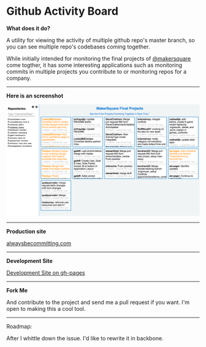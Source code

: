 # Github Activity Board

**What does it do?**

A utility for viewing the activity of multiple github repo's master branch, so you can see multiple repo's codebases coming together.

While initially intended for monitoring the final projects of [@makersquare](http://github.com/makersquare) come togther, it has some interesting applications such as monitoring commits in multiple projects you contribute to or monitoring repos for a company.

---

**Here is an screenshot**

<img src="images/screenshot.png" width="600px" />

---

**Production site**

<a href="http://www.alwaysbecommitting.com/" target="_blank">alwaysbecommitting.com</a>

---

**Development Site**

<a href="http://clamstew.github.io/activity-board" target="_blank">Development Site on gh-pages</a>

---

**Fork Me**

And contribute to the project and send me a pull request if you want.  I'm open to making this a cool tool.

---

Roadmap:

After I whittle down the issue. I'd like to rewrite it in backbone.
